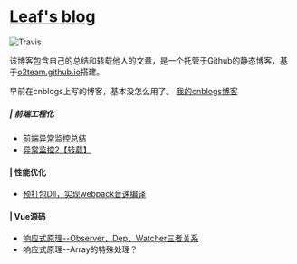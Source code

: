 # [Leaf's blog](https://leaf930814.github.io/blog/)
![Travis](https://travis-ci.org/leaf930814/leaf930814.github.io.svg?branch=master)

该博客包含自己的总结和转载他人的文章，是一个托管于Github的静态博客，基于[o2team.github.io](https://github.com/o2team/o2team.github.io)搭建。

早前在cnblogs上写的博客，基本没怎么用了。
[我的cnblogs博客](https://www.cnblogs.com/leaf930814/)


##### | 前端工程化
- [前端异常监控总结](https://www.cnblogs.com/leaf930814/p/9251776.html)
- [异常监控2【转载】](https://blog.seosiwei.com/detail/19)

#### | 性能优化
- [预打包Dll，实现webpack音速编译](https://segmentfault.com/a/1190000007104372)

#### | Vue源码
- [响应式原理--Observer、Dep、Watcher三者关系](https://github.com/leaf930814/blog/issues/1)
- 响应式原理--Array的特殊处理？
